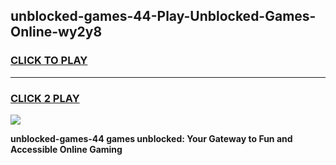 
## unblocked-games-44-Play-Unblocked-Games-Online-wy2y8
<h3>
<a href="https://premium76.site?title=unblocked-games-44&ref=25A">CLICK TO PLAY</a></h3>
<hr>

<h3>
<a href="https://premium76.site?title=unblocked-games-44&ref=25A">CLICK 2 PLAY</a>
  
</h3>

<a href="https://premium76.site?title=unblocked-games-44&ref=25A"><img src="https://clearcache.store/games.png"></a>


**unblocked-games-44 games unblocked: Your Gateway to Fun and Accessible Online Gaming**
